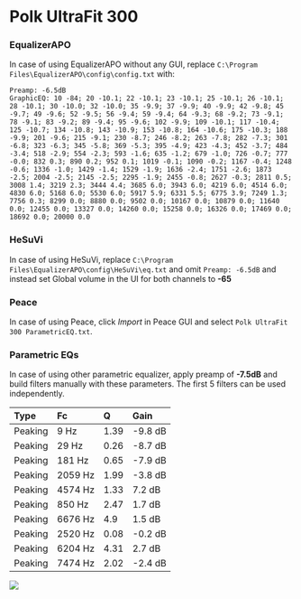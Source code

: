 # Polk UltraFit 300

### EqualizerAPO
In case of using EqualizerAPO without any GUI, replace `C:\Program Files\EqualizerAPO\config\config.txt`
with:
```
Preamp: -6.5dB
GraphicEQ: 10 -84; 20 -10.1; 22 -10.1; 23 -10.1; 25 -10.1; 26 -10.1; 28 -10.1; 30 -10.0; 32 -10.0; 35 -9.9; 37 -9.9; 40 -9.9; 42 -9.8; 45 -9.7; 49 -9.6; 52 -9.5; 56 -9.4; 59 -9.4; 64 -9.3; 68 -9.2; 73 -9.1; 78 -9.1; 83 -9.2; 89 -9.4; 95 -9.6; 102 -9.9; 109 -10.1; 117 -10.4; 125 -10.7; 134 -10.8; 143 -10.9; 153 -10.8; 164 -10.6; 175 -10.3; 188 -9.9; 201 -9.6; 215 -9.1; 230 -8.7; 246 -8.2; 263 -7.8; 282 -7.3; 301 -6.8; 323 -6.3; 345 -5.8; 369 -5.3; 395 -4.9; 423 -4.3; 452 -3.7; 484 -3.4; 518 -2.9; 554 -2.3; 593 -1.6; 635 -1.2; 679 -1.0; 726 -0.7; 777 -0.0; 832 0.3; 890 0.2; 952 0.1; 1019 -0.1; 1090 -0.2; 1167 -0.4; 1248 -0.6; 1336 -1.0; 1429 -1.4; 1529 -1.9; 1636 -2.4; 1751 -2.6; 1873 -2.5; 2004 -2.5; 2145 -2.5; 2295 -1.9; 2455 -0.8; 2627 -0.3; 2811 0.5; 3008 1.4; 3219 2.3; 3444 4.4; 3685 6.0; 3943 6.0; 4219 6.0; 4514 6.0; 4830 6.0; 5168 6.0; 5530 6.0; 5917 5.9; 6331 5.5; 6775 3.9; 7249 1.3; 7756 0.3; 8299 0.0; 8880 0.0; 9502 0.0; 10167 0.0; 10879 0.0; 11640 0.0; 12455 0.0; 13327 0.0; 14260 0.0; 15258 0.0; 16326 0.0; 17469 0.0; 18692 0.0; 20000 0.0
```

### HeSuVi
In case of using HeSuVi, replace `C:\Program Files\EqualizerAPO\config\HeSuVi\eq.txt` and omit `Preamp:
-6.5dB` and instead set Global volume in the UI for both channels to **-65**

### Peace
In case of using Peace, click *Import* in Peace GUI and select `Polk UltraFit 300 ParametricEQ.txt`.

### Parametric EQs
In case of using other parametric equalizer, apply preamp of **-7.5dB** and build filters manually with
these parameters. The first 5 filters can be used independently.

| Type    | Fc      |    Q | Gain    |
|:--------|:--------|:-----|:--------|
| Peaking | 9 Hz    | 1.39 | -9.8 dB |
| Peaking | 29 Hz   | 0.26 | -8.7 dB |
| Peaking | 181 Hz  | 0.65 | -7.9 dB |
| Peaking | 2059 Hz | 1.99 | -3.8 dB |
| Peaking | 4574 Hz | 1.33 | 7.2 dB  |
| Peaking | 850 Hz  | 2.47 | 1.7 dB  |
| Peaking | 6676 Hz | 4.9  | 1.5 dB  |
| Peaking | 2520 Hz | 0.08 | -0.2 dB |
| Peaking | 6204 Hz | 4.31 | 2.7 dB  |
| Peaking | 7474 Hz | 2.02 | -2.4 dB |

![](https://raw.githubusercontent.com/jaakkopasanen/AutoEq/master/results/innerfidelity/sbaf-serious/Polk%20UltraFit%20300/Polk%20UltraFit%20300.png)